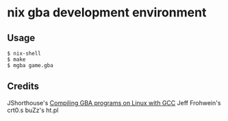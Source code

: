 # nix gba development environment

## Usage

```
$ nix-shell
$ make
$ mgba game.gba
```

## Credits

JShorthouse's [Compiling GBA programs on Linux with GCC](https://gist.github.com/JShorthouse/bfe49cdfad126e9163d9cb30fd3bf3c2)
Jeff Frohwein's crt0.s
buZz's ht.pl
